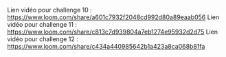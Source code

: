Lien vidéo pour challenge 10 : https://www.loom.com/share/a601c7932f2048cd992d80a89eaab056
Lien vidéo pour challenge 11 : https://www.loom.com/share/c813c7d939804a7eb1274e95932d2d75
Lien vidéo pour challenge 12 : https://www.loom.com/share/c434a440985642b1a423a8ca068b81fa